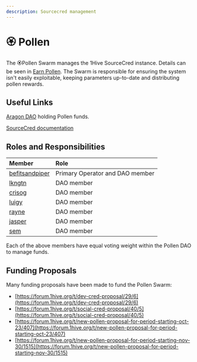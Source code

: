 ```yaml
---
description: Sourcecred management
---
```


# 🏵 Pollen

The 🏵Pollen Swarm manages the 1Hive SourceCred instance. Details can be seen in [Earn Pollen](../../getting-started-1/acquiring-honey/earn-pollen.md). The Swarm is responsible for ensuring the system isn't easily exploitable, keeping parameters up-to-date and distributing pollen rewards. 

## Useful Links

 [Aragon DAO](https://aragon.1hive.org/#/pollen) holding Pollen funds.

 [SourceCred documentation](https://sourcecred.io/docs/)

## Roles and Responsibilities

| Member | Role |
| :--- | :--- |
| [befitsandpiper](https://forum.1hive.org/u/befitsandpiper/summary) | Primary Operator and DAO member |
| [lkngtn](https://forum.1hive.org/u/lkngtn) | DAO member |
| [crisog](https://forum.1hive.org/u/crisog) | DAO member |
| [luigy](https://forum.1hive.org/u/luigy/summary) | DAO member |
| [rayne](https://forum.1hive.org/u/rayne/summary) | DAO member |
| [jasper](https://forum.1hive.org/u/jasper/summary) | DAO member |
| [sem](https://forum.1hive.org/u/sem) | DAO member |

Each of the above members have equal voting weight within the Pollen DAO to manage funds.

## Funding Proposals

Many funding proposals have been made to fund the Pollen Swarm:

* [https://forum.1hive.org/t/dev-cred-proposal/29/6](https://forum.1hive.org/t/dev-cred-proposal/29/6)
* [https://forum.1hive.org/t/social-cred-proposal/40/5](https://forum.1hive.org/t/social-cred-proposal/40/5)
* [https://forum.1hive.org/t/new-pollen-proposal-for-period-starting-oct-23/407](https://forum.1hive.org/t/new-pollen-proposal-for-period-starting-oct-23/407)
* [https://forum.1hive.org/t/new-pollen-proposal-for-period-starting-nov-30/1515](https://forum.1hive.org/t/new-pollen-proposal-for-period-starting-nov-30/1515)

